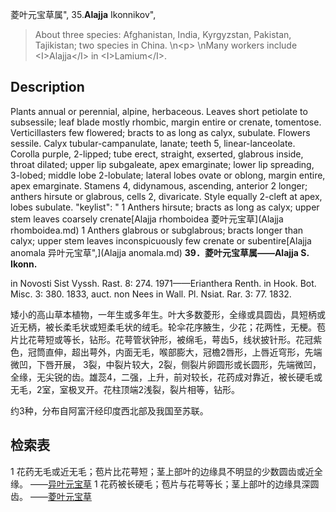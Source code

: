 菱叶元宝草属",
35.**Alajja** Ikonnikov",

> About three species: Afghanistan, India, Kyrgyzstan, Pakistan, Tajikistan; two species in China.&#x0D;\n&lt;p&gt;&#x0D;\nMany workers include &lt;I&gt;Alajja&lt;/I&gt; in &lt;I&gt;Lamium&lt;/I&gt;.

## Description
Plants annual or perennial, alpine, herbaceous. Leaves short petiolate to subsessile; leaf blade mostly rhombic, margin entire or crenate, tomentose. Verticillasters few flowered; bracts to as long as calyx, subulate. Flowers sessile. Calyx tubular-campanulate, lanate; teeth 5, linear-lanceolate. Corolla purple, 2-lipped; tube erect, straight, exserted, glabrous inside, throat dilated; upper lip subgaleate, apex emarginate; lower lip spreading, 3-lobed; middle lobe 2-lobulate; lateral lobes ovate or oblong, margin entire, apex emarginate. Stamens 4, didynamous, ascending, anterior 2 longer; anthers hirsute or glabrous, cells 2, divaricate. Style equally 2-cleft at apex, lobes subulate.
  "keylist": "
1 Anthers hirsute; bracts as long as calyx; upper stem leaves coarsely crenate[Alajja rhomboidea 菱叶元宝草](Alajja rhomboidea.md)
1 Anthers glabrous or subglabrous; bracts longer than calyx; upper stem leaves inconspicuously few crenate or subentire[Alajja anomala 异叶元宝草",](Alajja anomala.md)
**39．菱叶元宝草属——Alajja S. Ikonn.**

in Novosti Sist Vyssh. Rast. 8: 274. 1971——Erianthera Renth. in Hook. Bot. Misc. 3: 380. 1833, auct. non Nees in Wall. Pl. Nsiat. Rar. 3: 77. 1832.

矮小的高山草本植物，一年生或多年生。叶大多数菱形，全缘或具圆齿，具短柄或近无柄，被长柔毛状或短柔毛状的绒毛。轮伞花序腋生，少花；花两性，无梗。苞片比花萼短或等长，钻形。花萼管状钟形，被绵毛，萼齿5，线状披针形。花冠紫色，冠筒直伸，超出萼外，内面无毛，喉部膨大，冠檐2唇形，上唇近穹形，先端微凹，下唇开展， 3裂，中裂片较大，2裂，侧裂片卵圆形或长圆形，先端微凹，全缘，无尖锐的齿。雄蕊4，二强，上升，前对较长，花药成对靠近，被长硬毛或无毛，2室，室极叉开。花柱顶端2浅裂，裂片相等，钻形。

约3种，分布自阿富汗经印度西北部及我国至苏联。

## 检索表

1 花药无毛或近无毛；苞片比花萼短；茎上部叶的边缘具不明显的少数圆齿或近全缘。 ——[异叶元宝草](Alajja%20anomala.md)
1 花药被长硬毛；苞片与花萼等长；茎上部叶的边缘具深圆齿。 ——[菱叶元宝草](Alajja%20rhomboidea.md)
